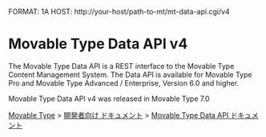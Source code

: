 FORMAT: 1A
HOST: http://your-host/path-to-mt/mt-data-api.cgi/v4

# Movable Type Data API v4
The Movable Type Data API is a REST interface to the Movable Type Content Management System.
The Data API is available for Movable Type Pro and Movable Type Advanced / Enterprise, Version 6.0 and higher.

Movable Type Data API v4 was released in Movable Type 7.0

<p><a href="https://www.movabletype.jp/">Movable Type</a> &gt; <a href="https://www.movabletype.jp/developers/">開発者向け ドキュメント</a> &gt; <a href="https://www.movabletype.jp/developers/data-api/">Movable Type Data API ドキュメント</a></p>

<!-- include(data-structures.md) -->
<!-- include(common.md) -->
<!-- Include(authentication.md) -->
<!-- Include(assets.md) -->
<!-- Include(categories.md) -->
<!-- Include(categoryset.md) -->
<!-- Include(comments.md) -->
<!-- Include(contenttypes.md) -->
<!-- Include(contentfields.md) -->
<!-- Include(contentdata.md) -->
<!-- Include(entries.md) -->
<!-- Include(folders.md) -->
<!-- Include(pages.md) -->
<!-- Include(permissions.md) -->
<!-- Include(search.md) -->
<!-- Include(sites.md) -->
<!-- include(stats.md) -->
<!-- Include(templates.md) -->
<!-- Include(themes.md) -->
<!-- Include(users.md) -->
